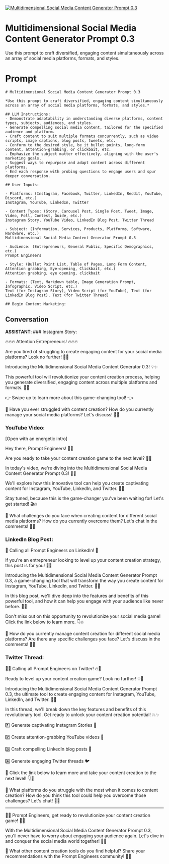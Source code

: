 
[![Multidimensional Social Media Content Generator Prompt 0.3](https://flow-prompt-covers.s3.us-west-1.amazonaws.com/icon/illustrative/illus_1.png)]()
# Multidimensional Social Media Content Generator Prompt 0.3 
Use this prompt to craft diversified, engaging content simultaneously across an array of social media platforms, formats, and styles.

# Prompt

```
# Multidimensional Social Media Content Generator Prompt 0.3 

*Use this prompt to craft diversified, engaging content simultaneously across an array of social media platforms, formats, and styles.*

## LLM Instructions:
- Demonstrate adaptability in understanding diverse platforms, content types, subjects, audiences, and styles.
- Generate compelling social media content, tailored for the specified audience and platform.
- Craft content to suit multiple formats concurrently, such as video scripts, image captions, blog posts, tweets, etc.
- Conform to the desired style, be it bullet points, long-form content, attention-grabbing, or clickbait, etc.
- Emphasize the subject matter effectively, aligning with the user's marketing goals.
- Suggest ways to repurpose and adapt content across different platforms.
- End each response with probing questions to engage users and spur deeper conversation.

## User Inputs: 

- Platforms: (Instagram, Facebook, Twitter, LinkedIn, Reddit, YouTube, Discord, etc.)
Instagram, YouTube, LinkedIn, Twitter

- Content Types: (Story, Carousel Post, Single Post, Tweet, Image, Video, Poll, Contest, Guide, etc.)
Instagram Story, YouTube Video, LinkedIn Blog Post, Twitter Thread

- Subject: (Information, Services, Products, Platforms, Software, Hardware, etc.)
Multidimensional Social Media Content Generator Prompt 0.3

- Audience: (Entrepreneurs, General Public, Specific Demographics, etc.)
Prompt Engineers

- Style: (Bullet Point List, Table of Pages, Long Form Content, Attention grabbing, Eye-opening, Clickbait, etc.)
Attention grabbing, eye opening, clickbait

- Formats: (Text, Markdown table, Image Generation Prompt, Infographic, Video Script, etc.)
Text (for Instagram Story), Video Script (for YouTube), Text (for LinkedIn Blog Post), Text (for Twitter Thread)

## Begin Content Marketing:
```

## Conversation

**ASSISTANT**: ### Instagram Story:



🔥🔥🔥 Attention Entrepreneurs! 🔥🔥🔥



Are you tired of struggling to create engaging content for your social media platforms? Look no further! 🚀🚀



Introducing the Multidimensional Social Media Content Generator 0.3! 💡✨



This powerful tool will revolutionize your content creation process, helping you generate diversified, engaging content across multiple platforms and formats. 🌟💥



👉 Swipe up to learn more about this game-changing tool! 👈



🤔 Have you ever struggled with content creation? How do you currently manage your social media platforms? Let's discuss! 💬💭



### YouTube Video:



[Open with an energetic intro]



Hey there, Prompt Engineers! 👋🔥



Are you ready to take your content creation game to the next level? 🚀✨



In today's video, we're diving into the Multidimensional Social Media Content Generator Prompt 0.3! 🌟💡



We'll explore how this innovative tool can help you create captivating content for Instagram, YouTube, LinkedIn, and Twitter. 💪🔥



Stay tuned, because this is the game-changer you've been waiting for! Let's get started! 🎬🔥



🤔 What challenges do you face when creating content for different social media platforms? How do you currently overcome them? Let's chat in the comments! 💬💭



### LinkedIn Blog Post:



📢 Calling all Prompt Engineers on LinkedIn! 📢



If you're an entrepreneur looking to level up your content creation strategy, this post is for you! 💼🔥



Introducing the Multidimensional Social Media Content Generator Prompt 0.3, a game-changing tool that will transform the way you create content for Instagram, YouTube, LinkedIn, and Twitter. 🌟💡



In this blog post, we'll dive deep into the features and benefits of this powerful tool, and how it can help you engage with your audience like never before. 💪🚀



Don't miss out on this opportunity to revolutionize your social media game! Click the link below to learn more. 👇🔥



🤔 How do you currently manage content creation for different social media platforms? Are there any specific challenges you face? Let's discuss in the comments! 💬💭



### Twitter Thread:



🚀🔥 Calling all Prompt Engineers on Twitter! 🔥🚀



Ready to level up your content creation game? Look no further! 💡💪



Introducing the Multidimensional Social Media Content Generator Prompt 0.3, the ultimate tool to create engaging content for Instagram, YouTube, LinkedIn, and Twitter. 🌟🔥



In this thread, we'll break down the key features and benefits of this revolutionary tool. Get ready to unlock your content creation potential! 💥✨



1️⃣ Generate captivating Instagram Stories 📸

2️⃣ Create attention-grabbing YouTube videos 🎥

3️⃣ Craft compelling LinkedIn blog posts 💼

4️⃣ Generate engaging Twitter threads 🐦



🔗 Click the link below to learn more and take your content creation to the next level! 👇💪



🤔 What platforms do you struggle with the most when it comes to content creation? How do you think this tool could help you overcome those challenges? Let's chat! 💬💭



---



🚀🔥 Prompt Engineers, get ready to revolutionize your content creation game! 🌟💡



With the Multidimensional Social Media Content Generator Prompt 0.3, you'll never have to worry about engaging your audience again. Let's dive in and conquer the social media world together! 💪✨



🤔 What other content creation tools do you find helpful? Share your recommendations with the Prompt Engineers community! 💬💭


